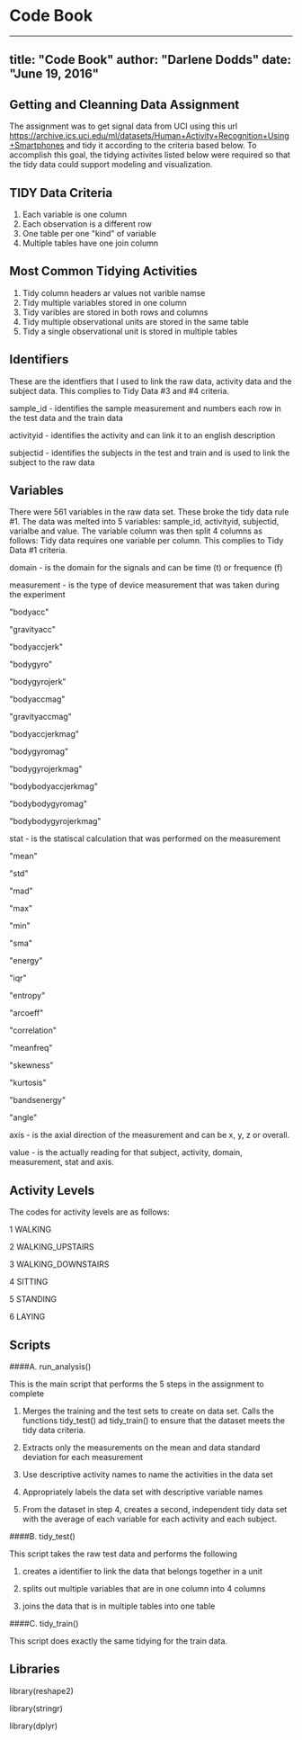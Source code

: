# Code Book
---
title: "Code Book"
author: "Darlene Dodds"
date: "June 19, 2016"
---

## Getting and Cleanning Data Assignment
The assignment was to get signal data from UCI using this url https://archive.ics.uci.edu/ml/datasets/Human+Activity+Recognition+Using+Smartphones and tidy it according to the criteria based below.  To accomplish this goal, the tidying activites listed below were required so that the tidy data could support modeling and visualization.

## TIDY Data Criteria ##
  1. Each variable is one column
  2. Each observation is a different row
  3. One table per one "kind" of variable
  4. Multiple tables have one join column
  
## Most Common Tidying Activities ##
  1. Tidy column headers ar values not varible namse
  2. Tidy multiple variables stored in one column
  3. Tidy varibles are stored in both rows and columns
  4. Tidy multiple observational units are stored in the same table
  5. Tidy a single observational unit is stored in multiple tables
  
## Identifiers
These are the identfiers that I used to link the raw data, activity data and the subject data. This complies to Tidy Data #3 and #4 criteria.

sample_id - identifies the sample measurement and numbers each row in the test data and the train data 

activityid - identifies the activity and can link it to an english description

subjectid - identifies the subjects in the test and train and is used to link the subject to the raw data

## Variables
There were 561 variables in the raw data set.  These broke the tidy data rule #1.  The data was melted into 5 variables: sample_id, activityid, subjectid, varialbe and value. The variable column was then split 4 columns as follows: Tidy data requires one variable per column. This complies to Tidy Data #1 criteria.

domain - is the domain for the signals and can be time (t) or frequence (f)


measurement - is the type of device measurement that was taken during the experiment
  
  "bodyacc"
  
  "gravityacc"
  
  "bodyaccjerk"
  
  "bodygyro"
  
  "bodygyrojerk"
  
  "bodyaccmag"
  
  "gravityaccmag"
  
  "bodyaccjerkmag"
  
  "bodygyromag"
  
  "bodygyrojerkmag"
  
  "bodybodyaccjerkmag"
  
  "bodybodygyromag"
  
  "bodybodygyrojerkmag"
  
  
stat - is the statiscal calculation that was performed on the measurement
 
  "mean"
  
  "std"
  
  "mad"
  
  "max"
  
  "min"
  
  "sma"
  
  "energy"
  
  "iqr"
  
  "entropy" 
  
  "arcoeff"
  
  "correlation" 
  
  "meanfreq"
  
  "skewness"
  
  "kurtosis"
  
  "bandsenergy"
  
  "angle"
  

axis - is the axial direction of the measurement and can be x, y, z or overall.


value - is the actually reading for that subject, activity, domain, measurement, stat and axis.

## Activity Levels
The codes for activity levels are as follows:

1            WALKING

2   WALKING_UPSTAIRS

3 WALKING_DOWNSTAIRS

4            SITTING

5           STANDING

6             LAYING

## Scripts

####A. run_analysis()

This is the main script that performs the 5 steps in the assignment to complete

1. Merges the training and the test sets to create on data set.  Calls the functions tidy_test() ad tidy_train() to ensure that the dataset meets the tidy data criteria.

2. Extracts only the measurements on the mean and data standard deviation for each measurement

3. Use descriptive activity names to name the activities in the data set

4. Appropriately labels the data set with descriptive variable names

5. From the dataset in step 4, creates a second, independent tidy data set with the average of each variable for each activity and each subject.

####B. tidy_test()

This script takes the raw test data and performs the following

1. creates a identifier to link the data that belongs together in a unit

2. splits out multiple variables that are in one column into 4 columns

3. joins the data that is in multiple tables into one table

####C. tidy_train()

This script does exactly the same tidying for the train data.

## Libraries

  library(reshape2)
  
  library(stringr)
  
  library(dplyr)
